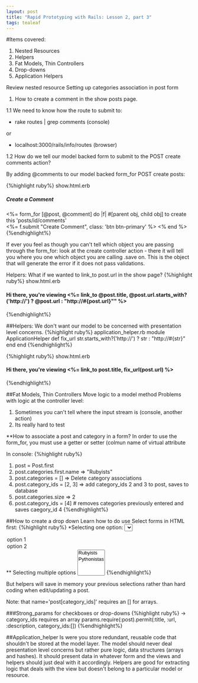 ```yaml
---
layout: post
title: "Rapid Prototyping with Rails: Lesson 2, part 3"
tags: tealeaf
---
```

#Items covered:
1. Nested Resources
2. Helpers
3. Fat Models, Thin Controllers
4. Drop-downs
5. Application Helpers

Review nested resource
Setting up categories association in post form

1. How to create a comment in the show posts page.

1.1 We need to know how the route to submit to:
* rake routes | grep comments (console)

or

* localhost:3000/rails/info/routes (browser)

1.2 How do we tell our model backed form to submit to the POST create comments action?

By adding @comments to our model backed form_for POST create posts:

{%highlight ruby%}
  show.html.erb
  <h5>Create a Comment </h5>
  <%= form_for [@post, @comment] do |f| #[parent obj, child obj] to create this 'posts/id/comments'
    <f.text_area :body %>
      <br/>
    <%= f.submit "Create Comment", class: 'btn btn-primary' %>
  <% end %>
{%endhighlight%}

If ever you feel as though you can't tell which object you are passing through the form_for:
look at the create controller action - there it will tell you where you one which object you are calling
.save on. This is the object that will generate the error if it does not pass validations.

Helpers: What if we wanted to link_to post.url in the show page?
{%highlight ruby%}
show.html.erb

<h4> Hi there, you're viewing <%= link_to @post.title, @post.url.starts_with?('http://') ?
@post.url : "http://#{post.url}"" %></h4>
{%endhighlight%}

##Helpers:
We don't want our model to be concerned with presentation level concerns.
{%highlight ruby%}
  application_helper.rb
    module ApplicationHelper
      def fix_url
        str.starts_with?('http://') ? str : "http://#{str}"
      end
    end
{%endhighlight%}

{%highlight ruby%}
  show.html.erb
  <h4>Hi there, you're viewing <%= link_to post.title, fix_url(post.url) %></h4>
{%endhighlight%}


##Fat Models, Thin Controllers
Move logic to a model method
Problems with logic at the controller level:
1. Sometimes you can't tell where the input stream is (console, another action)
2. Its really hard to test

**How to associate a post and category in a form?
In order to use the form_for, you must use a getter or setter (colmun name of virtual attribute

In console:
{%highlight ruby%}
  1. post = Post.first
  2. post.categories.first.name => "Rubyists"
  3. post.categories = [] => Delete category associations
  4. post.category_ids = [2, 3] => add category_ids 2 and 3 to post, saves to database
  5. post.categories.size => 2
  6. post.category_ids = [4] # removes categories previously entered and saves caegory_id 4
{%endhighlight%}


##How to create a drop down
Learn how to do use Select forms in HTML first:
{%highlight ruby%}
*Selecting one option:
<select>
  <option value='1'>option 1</option>
  <option value='2'>option 2</option>
</select>
** Selecting multiple options
<select name='post[category_ids][]' multiple ='multiple'>
  <option value='1'>Rubyists</option>
  <option value='2'>Pythonistas</option>
</select>
{%endhighlight%}

But helpers will save in memory your previous selections rather than hard coding
when edit/updating a post.

Note: that name='post[category_ids]' requires an [] for arrays.

###Strong_params for checkboxes or drop-downs
{%highlight ruby%}
-> category_ids requires an array
    params.require(:post).permit(:title, :url, :description, category_ids:[])
{%endhighlight%}

##Application_helper
Is were you store redundant, reusable code that shouldn't be stored at the model layer.
The model should never deal presentation level concerns but rather pure logic, data structures (arrays and hashes).
It should present data in whatever form and the views and helpers should just deal with it
accordingly.
Helpers are good for extracting logic that deals with the view but doesn't belong to a particular model
or resource.
